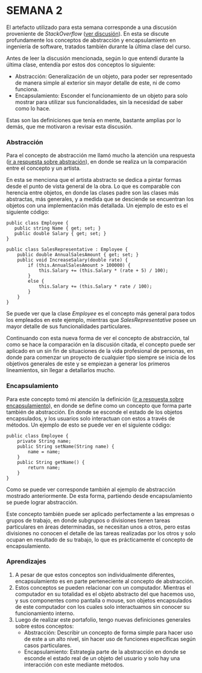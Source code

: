 # SEMANA 2

El artefacto utilizado para esta semana corresponde a una discusión proveniente de *StackOverflow* ([ver discusión]). En esta se discute profundamente los conceptos de abstracción y encapsulamiento en ingeniería de software, tratados también durante la última clase del curso.

Antes de leer la discusión mencionada, según lo que entendí durante la última clase, entendía por estos dos conceptos lo siguiente:

- Abstracción: Generalización de un objeto, para poder ser representado de manera simple al exterior sin mayor detalle de este, ni de como funciona.
- Encapsulamiento: Esconder el funcionamiento de un objeto para solo mostrar para utilizar sus funcionalidades, sin la necesidad de saber como lo hace.

Estas son las definiciones que tenía en mente, bastante amplias por lo demás, que me motivaron a revisar esta discusión.

### Abstracción

Para el concepto de abstracción me llamó mucho la atención una respuesta ([ir a respuesta sobre abstración]), en donde se realiza un la comparación entre el concepto y un artista.

En esta se menciona que el artista abstracto se dedica a pintar formas desde el punto de vista general de la obra. Lo que es comparable con herencia entre objetos, en donde las clases padre son las clases más abstractas, más generales, y a medida que se desciende se encuentran los objetos con una implementación más detallada. Un ejemplo de esto es el siguiente código:

```
public class Employee {
   public string Name { get; set; }
   public double Salary { get; set; }
}

public class SalesRepresentative : Employee {
    public double AnnualSalesAmount { get; set; }
    public void IncreaseSalary(double rate) {
        if (this.AnnualSalesAmount > 100000) {
            this.Salary += (this.Salary * (rate + 5) / 100);
        }
        else {
            this.Salary += (this.Salary * rate / 100);
        }
    }
}
```
Se puede ver que la clase *Employee* es el concepto más general para todos los empleados en este ejemplo, mientras que *SalesRepresentative* posee un mayor detalle de sus funcionalidades particulares.

Continuando con esta nueva forma de ver el concepto de abstracción, tal como se hace la comparación en la discusión citada, el concepto puede ser aplicado en un sin fin de situaciones de la vida profesional  de personas, en donde para comenzar un proyecto de cualquier tipo siempre se inicia de los objetivos generales de este y se empiezan a generar los primeros lineamientos, sin llegar a detallarlos mucho.

### Encapsulamiento

Para este concepto tomó mi atención la definición ([ir a respuesta sobre encapsulamiento]), en donde se define como un concepto que forma parte también de abstracción. En donde se esconde el estado de los objetos encapsulados, y los usuarios solo interactuan con estos a través de métodos. Un ejemplo de esto se puede ver en el siguiente código:

```
public class Employee {
    private String name;
    public String setName(String name) {
        name = name;
    }
    public String getName() {
        return name;
    }
}
```

Como se puede ver corresponde también al ejemplo de abstracción mostrado anteriormente. De esta forma, partiendo desde encapsulamiento se puede lograr abstracción.

Este concepto también puede ser aplicado perfectamente a las empresas o grupos de trabajo, en donde subgrupos o divisiones tienen tareas particulares en áreas determinadas, se necesitan unos a otros, pero estas divisiones no conocen el detalle de las tareas realizadas por los otros y solo ocupan en resultado de su trabajo, lo que es prácticamente el concepto de encapsulamiento.

### Aprendizajes

1. A pesar de que estos conceptos son individualmente diferentes, encapsulamiento es en parte perteneciente al concepto de abstracción.
2. Estos conceptos se pueden relacionar con un computador. Mientras el computador en su totalidad es el objeto abstracto del que hacemos uso, y sus componentes como pantalla o mouse, son objetos encapsulados de este computador con los cuales solo interactuamos sin conocer su funcionamiento interno.
3. Luego de realizar este portafolio, tengo nuevas definiciones generales sobre estos conceptos:
    - Abstracción: Describir un concepto de forma simple para hacer uso de este a un alto nivel, sin hacer uso de funciones específicas según casos particulares.
    - Encapsulamiento: Estrategia parte de la abstracción en donde se esconde el estado real de un objeto del usuario y solo hay una interacción con este mediante métodos.




[//]: #
[ver discusión]: https://stackoverflow.com/questions/8960918/encapsulation-vs-abstraction
[ir a respuesta sobre abstración]:
https://stackoverflow.com/a/8961062/8481050
[ir a respuesta sobre encapsulamiento]:
https://stackoverflow.com/a/8960961/8481050

